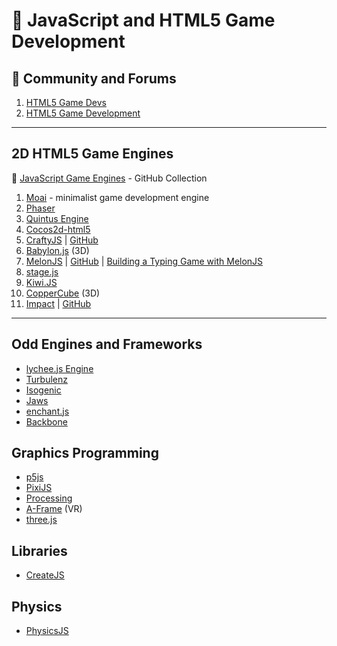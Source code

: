 # :space_invader: JavaScript and HTML5 Game Development

## :newspaper: Community and Forums

1. [HTML5 Game Devs](http://www.html5gamedevs.com/)
2. [HTML5 Game Development](https://html5gamedevelopment.com/)

***

## 2D HTML5 Game Engines

:link: [JavaScript Game Engines](https://github.com/collections/javascript-game-engines) - GitHub Collection

1. [Moai](https://moaiwebsite.github.io/) - minimalist game development engine
2. [Phaser](phaser-game-development.md)
3. [Quintus Engine](https://github.com/cykod/Quintus)
4. [Cocos2d-html5](https://github.com/cocos2d/cocos2d-html5)
5. [CraftyJS](http://craftyjs.com/) | [GitHub](https://github.com/craftyjs/Crafty)
6. [Babylon.js](https://www.babylonjs.com/) (3D)
7. [MelonJS](http://www.melonjs.org/) | [GitHub](https://github.com/melonjs/melonJS) | [Building a Typing Game with MelonJS](https://blog.bitsrc.io/writing-a-typing-game-with-melonjs-ef0dd42f37bf)
8. [stage.js](http://piqnt.com/stage.js/)
9. [Kiwi.JS](http://www.kiwijs.org/)
10. [CopperCube](https://www.ambiera.com/coppercube/) (3D)
11. [Impact](https://impactjs.com/) | [GitHub](https://github.com/phoboslab/impact)

***

## Odd Engines and Frameworks

+ [lychee.js Engine](https://lychee.js.org/index.html)
+ [Turbulenz](http://biz.turbulenz.com/)
+ [Isogenic](https://github.com/Irrelon/ige)
+ [Jaws](https://github.com/ippa/jaws)
+ [enchant.js](https://github.com/wise9/enchant.js)
+ [Backbone](https://github.com/martindrapeau/backbone-game-engine)

## Graphics Programming

+ [p5js](../game-rendering-frameworks/p5js.md)
+ [PixiJS](../game-rendering-frameworks/pixijs.md)
+ [Processing](https://processing.org/)
+ [A-Frame](https://aframe.io/) (VR)
+ [three.js](https://threejs.org/)

## Libraries

+ [CreateJS](https://createjs.com/)

## Physics

+ [PhysicsJS](http://wellcaffeinated.net/PhysicsJS/)
